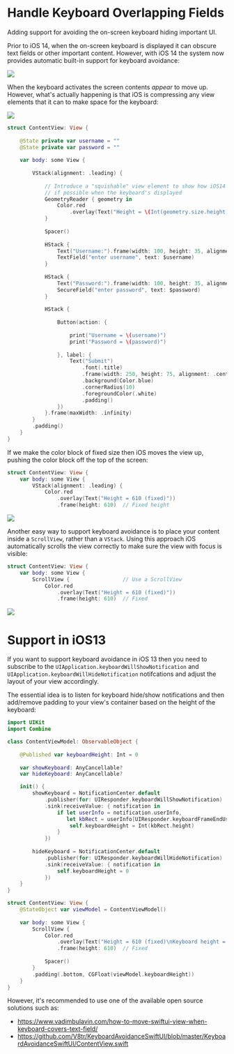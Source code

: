 # Handle Keyboard Overlapping Fields
Adding support for avoiding the on-screen keyboard hiding important UI.

Prior to iOS 14, when the on-screen keyboard is displayed it can obscure text fields or other important content.
However, with iOS 14 the system now provides automatic built-in support for keyboard avoidance:

![](./readme-assets/HandleKeyboardOverlappingFields0.gif)

When the keyboard activates the screen contents *appear* to move up. However, what's actually happening is that 
iOS is compressing any view elements that it can to make space for the keyboard:

![](./readme-assets/HandleKeyboardOverlappingFields1.gif)

```swift
struct ContentView: View {
    
    @State private var username = ""
    @State private var password = ""
    
    var body: some View {
        
        VStack(alignment: .leading) {
            
            // Introduce a "squishable" view element to show how iOS14 will compress space
            // if possible when the keyboard's displayed
            GeometryReader { geometry in
                Color.red
                    .overlay(Text("Height = \(Int(geometry.size.height))"))
            }
            
            Spacer()
            
            HStack {
                Text("Username:").frame(width: 100, height: 35, alignment: .leading)
                TextField("enter username", text: $username)
            }
            
            HStack {
                Text("Password:").frame(width: 100, height: 35, alignment: .leading)
                SecureField("enter password", text: $password)
            }
            
            HStack {
                
                Button(action: {
                    
                    print("Username = \(username)")
                    print("Password = \(password)")
                    
                }, label: {
                    Text("Submit")
                        .font(.title)
                        .frame(width: 250, height: 75, alignment: .center)
                        .background(Color.blue)
                        .cornerRadius(10)
                        .foregroundColor(.white)
                        .padding()
                })
            }.frame(maxWidth: .infinity)
        }
        .padding()
    }
}
```

If we make the color block of fixed size then iOS moves the view up, pushing the color block off the top of the screen:

```swift
struct ContentView: View {
    var body: some View {   
        VStack(alignment: .leading) {
            Color.red
                .overlay(Text("Height = 610 (fixed)"))
                .frame(height: 610)  // Fixed height
```

![](./readme-assets/HandleKeyboardOverlappingFields2.gif)

Another easy way to support keyboard avoidance is to place your content inside a `ScrollView`, rather than a `VStack`.
Using this approach iOS automatically scrolls the view correctly to make sure the view with focus is visible:

```swift
struct ContentView: View {
    var body: some View {
        ScrollView {                 // Use a ScrollView
            Color.red
                .overlay(Text("Height = 610 (fixed)"))
                .frame(height: 610)  // Fixed
```

![](./readme-assets/HandleKeyboardOverlappingFields3.gif)

# Support in iOS13
If you want to support keyboard avoidance in iOS 13 then you need to subscribe to the `UIApplication.keyboardWillShowNotification` and 
`UIApplication.keyboardWillHideNotification` notifcations and adjust the layout of your view accordingly. 

The essential idea is to listen for keyboard hide/show notifications and then add/remove padding to your view's container based on the height of the keyboard:

```swift
import UIKit
import Combine

class ContentViewModel: ObservableObject {
    
    @Published var keyboardHeight: Int = 0
    
    var showKeyboard: AnyCancellable?
    var hideKeyboard: AnyCancellable?

    init() {
        showKeyboard = NotificationCenter.default
            .publisher(for: UIResponder.keyboardWillShowNotification)
            .sink(receiveValue: { notification in
                if let userInfo = notification.userInfo,
                   let kbRect = userInfo[UIResponder.keyboardFrameEndUserInfoKey] as? CGRect {
                    self.keyboardHeight = Int(kbRect.height)
                }
            })
        
        hideKeyboard = NotificationCenter.default
            .publisher(for: UIResponder.keyboardWillHideNotification)
            .sink(receiveValue: { notification in
                self.keyboardHeight = 0
            })
    }
}

struct ContentView: View {
    @StateObject var viewModel = ContentViewModel()
    
    var body: some View {
        ScrollView {
            Color.red
                .overlay(Text("Height = 610 (fixed)\nKeyboard height = \(viewModel.keyboardHeight)"))
                .frame(height: 610)  // Fixed
            
            Spacer()
        }
        .padding(.bottom, CGFloat(viewModel.keyboardHeight))
    }
}
```

However, it's recommended to use one of the available open source solutions such as:
* https://www.vadimbulavin.com/how-to-move-swiftui-view-when-keyboard-covers-text-field/
* https://github.com/V8tr/KeyboardAvoidanceSwiftUI/blob/master/KeyboardAvoidanceSwiftUI/ContentView.swift
